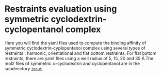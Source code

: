 # Restraints evaluation using symmetric cyclodextrin-cyclopentanol complex

Here you will find the yaml files used to compute the binding affinity of symmetric cyclodextrin-cyplopentanol complex using several types of restraints : harmonic, orientational and flat bottom restraints. For flat bottom restraints, there are yaml files using a well radius of 5, 15, 20 and 35 Å.The mol2 files of symmetric α-cyclodextrin and cyclopentanol are in the subdirectory [`input`](input).
